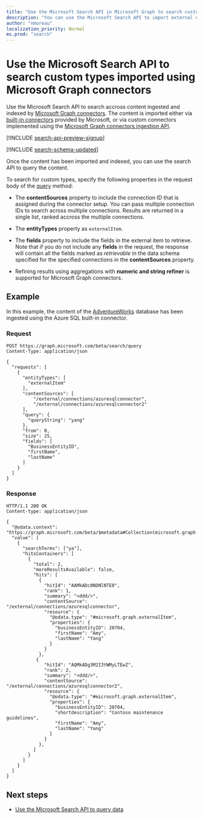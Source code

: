 ```yaml
---
title: "Use the Microsoft Search API in Microsoft Graph to search custom types"
description: "You can use the Microsoft Search API to import external data via the [externalItem](/graph/api/resources/externalitem?view=graph-rest-beta&preserve-view=true) resource, and run search queries on this external content."
author: "nmoreau"
localization_priority: Normal
ms.prod: "search"
---
```


# Use the Microsoft Search API to search custom types imported using Microsoft Graph connectors

Use the Microsoft Search API to search accross content ingested and indexed by [Microsoft Graph connectors](/microsoftsearch/connectors-overview). The content is imported either via [built-in connectors](/microsoftsearch/connectors-gallery) provided by Microsoft, or via custom connectors implemented using the [Microsoft Graph connectors ingestion API](/graph/api/resources/indexing-api-overview?view=graph-rest-beta&preserve-view=true).

[!INCLUDE [search-api-preview-signup](../includes/search-api-preview-signup.md)]

[!INCLUDE [search-schema-updated](../includes/search-schema-updated.md)]

Once the content has been imported and indexed, you can use the search API to query the content.

To search for custom types, specify the following properties in the request body of the [query](/graph/api/search-query?view=graph-rest-beta&preserve-view=true) method:

- The **contentSources** property to include the connection ID that is assigned during the connector setup. You can pass multiple connection IDs to search across multiple connections. Results are returned in a single list, ranked accross the multiple connections.

<!--
TODOSEARCHAPI - Bug 1653398 
-->

- The **entityTypes** property as `externalItem`.

- The **fields** property to include the fields in the external item to retrieve. Note that if you do not include any **fields** in the request, the response will contain all the fields marked as *retrievable* in the data schema specified for the specified connections in the **contentSources** property.

- Refining results using aggregations with **numeric and string refiner** is supported for Microsoft Graph connectors.

## Example

In this example, the content of the [AdventureWorks](/sql/samples/adventureworks-install-configure) database has been ingested using the Azure SQL built-in connector.

### Request

```HTTP
POST https://graph.microsoft.com/beta/search/query
Content-Type: application/json

{
  "requests": [
    {
      "entityTypes": [
        "externalItem"
      ],
      "contentSources": [
          "/external/connections/azuresqlconnector",
          "/external/connections/azuresqlconnector2"
      ],
      "query": {
        "queryString": "yang"
      },
      "from": 0,
      "size": 25,
      "fields": [
        "BusinessEntityID",
        "firstName",
        "lastName"
      ]
    }
  ]
}
```

### Response

```HTTP
HTTP/1.1 200 OK
Content-type: application/json

{
  "@odata.context": "https://graph.microsoft.com/beta/$metadata#Collection(microsoft.graph.searchResponse)",
  "value": [
    {
      "searchTerms": ["ya"],
      "hitsContainers": [
        {
          "total": 2,
          "moreResultsAvailable": false,
          "hits": [
            {
              "hitId": "AAMkADc0NDNlNTE0",
              "rank": 1,
              "summary": "<ddd/>",
              "contentSource": "/external/connections/azuresqlconnector",
              "resource": {
                "@odata.type": "#microsoft.graph.externalItem",
                "properties": {
                  "businessEntityID": 20704,
                  "firstName": "Amy",
                  "lastName": "Yang"
                }
              }
            },
           {
              "hitId": "AQMkADg3M2I3YWMyLTEwZ",
              "rank": 2,
              "summary": "<ddd/>",
              "contentSource": "/external/connections/azuresqlconnector2",
              "resource": {
                "@odata.type": "#microsoft.graph.externalItem",
                "properties": {
                  "businessEntityID": 20704,
                  "shortdescription": "Contoso maintenance guidelines",
                  "firstName": "Amy",
                  "lastName": "Yang"
                }
              }
            },
          ]
        }
      ]
    }
  ]
}
```

## Next steps

- [Use the Microsoft Search API to query data](/graph/api/resources/search-api-overview?view=graph-rest-beta&preserve-view=true)
